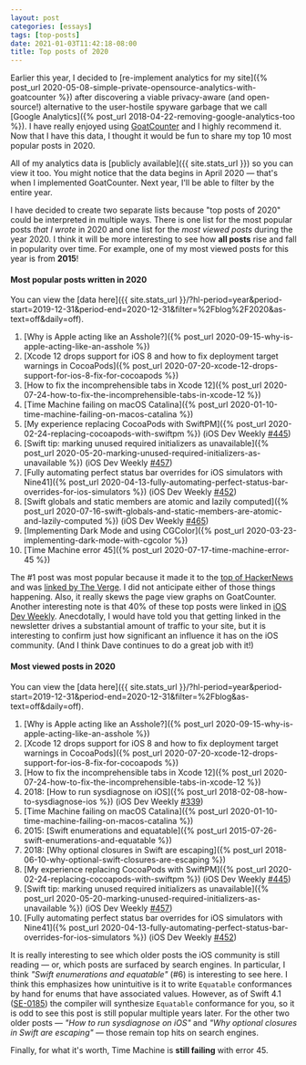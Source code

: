 ```yaml
---
layout: post
categories: [essays]
tags: [top-posts]
date: 2021-01-03T11:42:18-08:00
title: Top posts of 2020
---
```


Earlier this year, I decided to [re-implement analytics for my site]({% post_url 2020-05-08-simple-private-opensource-analytics-with-goatcounter %}) after discovering a viable privacy-aware (and open-source!) alternative to the user-hostile spyware garbage that we call [Google Analytics]({% post_url 2018-04-22-removing-google-analytics-too %}). I have really enjoyed using [GoatCounter](https://www.goatcounter.com) and I highly recommend it. Now that I have this data, I thought it would be fun to share my top 10 most popular posts in 2020.

<!--excerpt-->

All of my analytics data is [publicly available]({{ site.stats_url }}) so you can view it too. You might notice that the data begins in April 2020 &mdash; that's when I implemented GoatCounter. Next year, I'll be able to filter by the entire year. 

I have decided to create two separate lists because "top posts of 2020" could be interpreted in multiple ways. There is one list for the most popular posts *that I wrote* in 2020 and one list for the *most viewed posts* during the year 2020. I think it will be more interesting to see how **all posts** rise and fall in popularity over time. For example, one of my most viewed posts for this year is from **2015**! 

#### Most popular posts written in 2020

You can view the [data here]({{ site.stats_url }}/?hl-period=year&period-start=2019-12-31&period-end=2020-12-31&filter=%2Fblog%2F2020&as-text=off&daily=off).

1. [Why is Apple acting like an Asshole?]({% post_url 2020-09-15-why-is-apple-acting-like-an-asshole %})
1. [Xcode 12 drops support for iOS 8 and how to fix deployment target warnings in CocoaPods]({% post_url 2020-07-20-xcode-12-drops-support-for-ios-8-fix-for-cocoapods %})
1. [How to fix the incomprehensible tabs in Xcode 12]({% post_url 2020-07-24-how-to-fix-the-incomprehensible-tabs-in-xcode-12 %})
1. [Time Machine failing on macOS Catalina]({% post_url 2020-01-10-time-machine-failing-on-macos-catalina %})
1. [My experience replacing CocoaPods with SwiftPM]({% post_url 2020-02-24-replacing-cocoapods-with-swiftpm %}) (iOS Dev Weekly [#445](https://iosdevweekly.com/issues/445#tools))
1. [Swift tip: marking unused required initializers as unavailable]({% post_url 2020-05-20-marking-unused-required-initializers-as-unavailable %}) (iOS Dev Weekly [#457](https://iosdevweekly.com/issues/457#code))
1. [Fully automating perfect status bar overrides for iOS simulators with Nine41]({% post_url 2020-04-13-fully-automating-perfect-status-bar-overrides-for-ios-simulators %}) (iOS Dev Weekly [#452](https://iosdevweekly.com/issues/452#tools))
1. [Swift globals and static members are atomic and lazily computed]({% post_url 2020-07-16-swift-globals-and-static-members-are-atomic-and-lazily-computed %}) (iOS Dev Weekly [#465](https://iosdevweekly.com/issues/465#code))
1. [Implementing Dark Mode and using CGColor]({% post_url 2020-03-23-implementing-dark-mode-with-cgcolor %})
1. [Time Machine error 45]({% post_url 2020-07-17-time-machine-error-45 %})

The #1 post was most popular because it made it to the [top of HackerNews](https://news.ycombinator.com/item?id=24490326) and was [linked by The Verge](https://www.theverge.com/2020/9/16/21439674/ios-14-developers-iphone-surprise-release-golden-master-beta-development). I did not anticipate either of those things happening. Also, it really skews the page view graphs on GoatCounter. Another interesting note is that 40% of these top posts were linked in [iOS Dev Weekly](https://iosdevweekly.com). Anecdotally, I would have told you that getting linked in the newsletter drives a substantial amount of traffic to your site, but it is interesting to confirm just how significant an influence it has on the iOS community. (And I think Dave continues to do a great job with it!)

#### Most viewed posts in 2020

You can view the [data here]({{ site.stats_url }}/?hl-period=year&period-start=2019-12-31&period-end=2020-12-31&filter=%2Fblog&as-text=off&daily=off).

1. [Why is Apple acting like an Asshole?]({% post_url 2020-09-15-why-is-apple-acting-like-an-asshole %})
1. [Xcode 12 drops support for iOS 8 and how to fix deployment target warnings in CocoaPods]({% post_url 2020-07-20-xcode-12-drops-support-for-ios-8-fix-for-cocoapods %})
1. [How to fix the incomprehensible tabs in Xcode 12]({% post_url 2020-07-24-how-to-fix-the-incomprehensible-tabs-in-xcode-12 %})
1. 2018: [How to run sysdiagnose on iOS]({% post_url 2018-02-08-how-to-sysdiagnose-ios %}) (iOS Dev Weekly [#339](https://iosdevweekly.com/issues/339#tools))
1. [Time Machine failing on macOS Catalina]({% post_url 2020-01-10-time-machine-failing-on-macos-catalina %})
1. 2015: [Swift enumerations and equatable]({% post_url 2015-07-26-swift-enumerations-and-equatable %})
1. 2018: [Why optional closures in Swift are escaping]({% post_url 2018-06-10-why-optional-swift-closures-are-escaping %})
1. [My experience replacing CocoaPods with SwiftPM]({% post_url 2020-02-24-replacing-cocoapods-with-swiftpm %}) (iOS Dev Weekly [#445](https://iosdevweekly.com/issues/445#tools))
1. [Swift tip: marking unused required initializers as unavailable]({% post_url 2020-05-20-marking-unused-required-initializers-as-unavailable %}) (iOS Dev Weekly [#457](https://iosdevweekly.com/issues/457#code))
1. [Fully automating perfect status bar overrides for iOS simulators with Nine41]({% post_url 2020-04-13-fully-automating-perfect-status-bar-overrides-for-ios-simulators %}) (iOS Dev Weekly [#452](https://iosdevweekly.com/issues/452#tools))

It is really interesting to see which older posts the iOS community is still reading &mdash; or, which posts are surfaced by search engines. In particular, I think *"Swift enumerations and equatable"* (#6) is interesting to see here. I think this emphasizes how unintuitive is it to write `Equatable` conformances by hand for enums that have associated values. However, as of Swift 4.1 ([SE-0185](https://github.com/apple/swift-evolution/blob/main/proposals/0185-synthesize-equatable-hashable.md)) the compiler will synthesize `Equatable` conformance for you, so it is odd to see this post is still popular multiple years later. For the other two older posts &mdash; *"How to run sysdiagnose on iOS"* and *"Why optional closures in Swift are escaping"* &mdash; those remain top hits on search engines.

Finally, for what it's worth, Time Machine is **still failing** with error 45.

